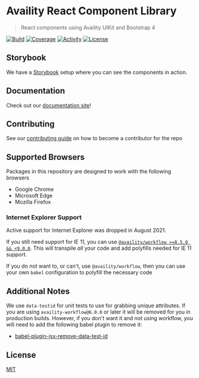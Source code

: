 # Availity React Component Library

> React components using Availity UIKit and Bootstrap 4

[![Build](https://img.shields.io/github/workflow/status/availity/sdk-js/Publish%20Release?style=for-the-badge)](https://github.com/Availity/sdk-js/actions/workflows/deploy.yml)
[![Coverage](https://img.shields.io/codecov/c/github/Availity/availity-react?style=for-the-badge)](https://codecov.io/gh/Availity/availity-react)
[![Activity](https://img.shields.io/github/commit-activity/m/availity/availity-react?style=for-the-badge)](https://availity.github.io/availity-react/)
[![License](https://img.shields.io/badge/license-MIT-blue.svg?style=for-the-badge&logo=MIT)](http://opensource.org/licenses/MIT)

## Storybook

We have a [Storybook](https://availity.github.io/availity-react/storybook) setup where you can see the components in action.

## Documentation

Check out our [documentation site](https://availity.github.io/availity-react)!

## Contributing

See our [contributing guide](./.github/CONTRIBUTING.md) on how to become a contributor for the repo

## Supported Browsers

Packages in this repository are designed to work with the following browsers

- Google Chrome
- Microsoft Edge
- Mozilla Firefox

### Internet Explorer Support

Active support for Internet Explorer was dropped in August 2021.

If you still need support for IE 11, you can use [`@availity/workflow >=8.5.0 && <9.0.0`](https://github.com/Availity/availity-workflow/blob/master/packages/workflow/CHANGELOG.md#850-2021-04-07). This will transpile _all_ your code and add polyfills needed for IE 11 support.

If you do not want to, or can't, use `@availity/workflow`, then you can use your own `babel` configuration to polyfill the necessary code

## Additional Notes

We use `data-testid` for unit tests to use for grabbing unique attributes. If you are using `availity-workflow@6.0.0` or later it will be removed for you in production builds. However, if you don't want it and not using workflow, you will need to add the following babel plugin to remove it:

- [babel-plugin-jsx-remove-data-test-id](https://github.com/coderas/babel-plugin-jsx-remove-data-test-id)

## License

[MIT](./LICENSE)
